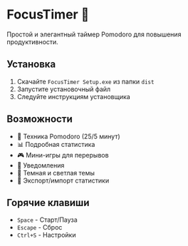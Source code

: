 # FocusTimer 🍅

Простой и элегантный таймер Pomodoro для повышения продуктивности.

## Установка

1. Скачайте `FocusTimer Setup.exe` из папки `dist`
2. Запустите установочный файл
3. Следуйте инструкциям установщика

## Возможности

- 🎯 Техника Pomodoro (25/5 минут)
- 📊 Подробная статистика
- 🎮 Мини-игры для перерывов
- 🔔 Уведомления
- 🎨 Темная и светлая темы
- 💾 Экспорт/импорт статистики

## Горячие клавиши

- `Space` - Старт/Пауза
- `Escape` - Сброс
- `Ctrl+S` - Настройки